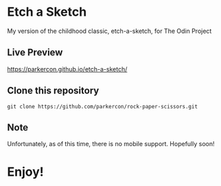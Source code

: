 # Etch a Sketch
My version of the childhood classic, etch-a-sketch, for The Odin Project
## Live Preview
https://parkercon.github.io/etch-a-sketch/
## Clone this repository
`git clone https://github.com/parkercon/rock-paper-scissors.git`
## Note
Unfortunately, as of this time, there is no mobile support. Hopefully soon!
# Enjoy! 
